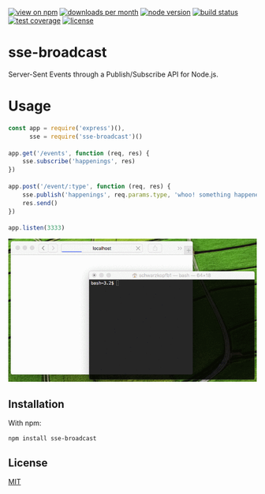 [![view on npm](http://img.shields.io/npm/v/sse-broadcast.svg?style=flat-square)](https://www.npmjs.com/package/sse-broadcast)
[![downloads per month](http://img.shields.io/npm/dm/sse-broadcast.svg?style=flat-square)](https://www.npmjs.com/package/sse-broadcast)
[![node version](https://img.shields.io/badge/node-%3E=0.8-brightgreen.svg?style=flat-square)](https://nodejs.org/download)
[![build status](https://img.shields.io/travis/schwarzkopfb/sse-broadcast.svg?style=flat-square)](https://travis-ci.org/schwarzkopfb/sse-broadcast)
[![test coverage](https://img.shields.io/coveralls/schwarzkopfb/sse-broadcast.svg?style=flat-square)](https://coveralls.io/github/schwarzkopfb/sse-broadcast)
[![license](https://img.shields.io/npm/l/sse-broadcast.svg?style=flat-square)](https://github.com/schwarzkopfb/sse-broadcast/blob/master/LICENSE)

# sse-broadcast

Server-Sent Events through a Publish/Subscribe API for Node.js.

# Usage

```js
const app = require('express')(),
      sse = require('sse-broadcast')()

app.get('/events', function (req, res) {
    sse.subscribe('happenings', res)
})

app.post('/event/:type', function (req, res) {
    sse.publish('happenings', req.params.type, 'whoo! something happened!')
    res.send()
})

app.listen(3333)
```

![demo](/assets/demo.gif)

## Installation

With npm:

    npm install sse-broadcast

## License

[MIT](/LICENSE)
